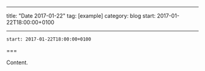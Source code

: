
---
title: "Date 2017-01-22"
tag: [example]
category: blog
start: 2017-01-22T18:00:00+0100

---

``start: 2017-01-22T18:00:00+0100``

===

Content.
